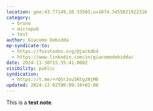 ```yaml
---
location: geo:43.77149,10.33503;u=1074.3455021922316
category:
  - bruno
  - micropub
  - test
author: Giacomo Debidda
mp-syndicate-to:
  - https://fosstodon.org/@jackdbd
  - https://www.linkedin.com/in/giacomodebidda/
date: 2024-11-30T15:35:41.000Z
visibility: public
syndication:
  - https://t.me/+rQSrJsu5RtgzNjM0
updated: 2024-12-02T00:09:16+01:00
---
```


<p>This is a <strong>test note</strong>.</p>